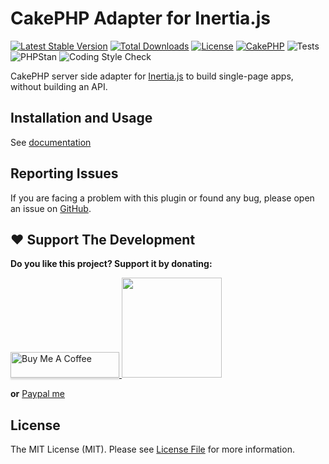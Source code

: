 # CakePHP Adapter for Inertia.js

[![Latest Stable Version](https://poser.pugx.org/ishanvyas22/cakephp-inertiajs/v)](//packagist.org/packages/ishanvyas22/cakephp-inertiajs)
[![Total Downloads](https://poser.pugx.org/ishanvyas22/cakephp-inertiajs/downloads)](//packagist.org/packages/ishanvyas22/cakephp-inertiajs)
[![License](https://poser.pugx.org/ishanvyas22/cakephp-inertiajs/license)](//packagist.org/packages/ishanvyas22/cakephp-inertiajs)
[![CakePHP](https://img.shields.io/badge/cakephp-%5E4.1.0-red?logo=cakephp)](https://book.cakephp.org/4/en/index.html)
![Tests](https://github.com/ishanvyas22/cakephp-inertiajs/workflows/Run%20tests/badge.svg?branch=master)
![PHPStan](https://github.com/ishanvyas22/cakephp-inertiajs/workflows/Run%20PHPStan/badge.svg)
![Coding Style Check](https://github.com/ishanvyas22/cakephp-inertiajs/workflows/Check%20Coding%20Style/badge.svg)

CakePHP server side adapter for [Inertia.js](https://inertiajs.com/) to build single-page apps, without building an API.

## Installation and Usage

See [documentation](docs/README.md)

## Reporting Issues

If you are facing a problem with this plugin or found any bug, please open an issue on [GitHub](https://github.com/ishanvyas22/cakephp-inertiajs/issues).

## ❤️  Support The Development

**Do you like this project? Support it by donating:**

<a href="https://www.buymeacoffee.com/ishanvyas" target="_blank">
    <img src="https://www.buymeacoffee.com/assets/img/custom_images/purple_img.png" alt="Buy Me A Coffee" style="height: 41px !important;width: 174px !important;box-shadow: 0px 3px 2px 0px rgba(190, 190, 190, 0.5) !important;-webkit-box-shadow: 0px 3px 2px 0px rgba(190, 190, 190, 0.5) !important;" >
</a>

<a href="https://www.patreon.com/ishanvyas">
    <img src="https://c5.patreon.com/external/logo/become_a_patron_button@2x.png" width="160">
</a>

**or** [Paypal me](https://paypal.me/IshanVyas?locale.x=en_GB)

## License
The MIT License (MIT). Please see [License File](LICENSE) for more information.

